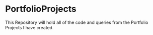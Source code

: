 # PortfolioProjects
This Repository will hold all of the code and queries from the Portfolio Projects I have created.
